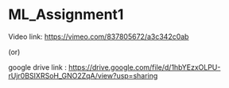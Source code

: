 # ML_Assignment1
Video link: https://vimeo.com/837805672/a3c342c0ab

(or)

google drive link : https://drive.google.com/file/d/1hbYEzxOLPU-rUjr0BSIXRSoH_GNO2ZqA/view?usp=sharing

